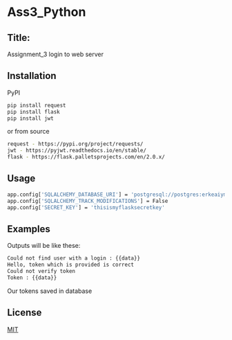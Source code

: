 # Ass3_Python
## Title:
Assignment_3 login to web server
## Installation

PyPI
```bash
pip install request
pip install flask
pip install jwt
```
or from source
```bash
request - https://pypi.org/project/requests/
jwt - https://pyjwt.readthedocs.io/en/stable/
flask - https://flask.palletsprojects.com/en/2.0.x/
```
## Usage
```bash
app.config['SQLALCHEMY_DATABASE_URI'] = 'postgresql://postgres:erkeaiym2408@localhost/users'
app.config['SQLALCHEMY_TRACK_MODIFICATIONS'] = False
app.config['SECRET_KEY'] = 'thisismyflasksecretkey'
```
## Examples
Outputs will be like these:
```bash
Could not find user with a login : {{data}}
Hello, token which is provided is correct 
Could not verify token
Token : {{data}}
```
Our tokens saved in database
## License
[MIT](https://choosealicense.com/licenses/mit/)
